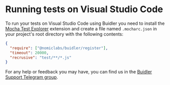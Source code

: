 # Running tests on Visual Studio Code

To run your tests on Visual Studio Code using Buidler you need to install the [Mocha Test Explorer](https://marketplace.visualstudio.com/items?itemName=hbenl.vscode-mocha-test-adapter) extension and create a file named `.mocharc.json` in your project's root directory with the following contents:

```json
{
  "require": ["@nomiclabs/buidler/register"],
  "timeout": 20000,
  "recrusive": "test/**/*.js"
}
```

For any help or feedback you may have, you can find us in the [Buidler Support Telegram group](http://t.me/BuidlerSupport).